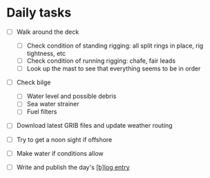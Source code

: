 # Daily tasks

- [ ] Walk around the deck
    - [ ] Check condition of standing rigging: all split rings in place, rig tightness, etc
    - [ ] Check condition of running rigging: chafe, fair leads
    - [ ] Look up the mast to see that everything seems to be in order
- [ ] Check bilge
    - [ ] Water level and possible debris
    - [ ] Sea water strainer
    - [ ] Fuel filters
- [ ] Download latest GRIB files and update weather routing
- [ ] Try to get a noon sight if offshore
- [ ] Make water if conditions allow
- [ ] Write and publish the day's [\[b\]log entry](https://github.com/meri-imperiumi/log)

